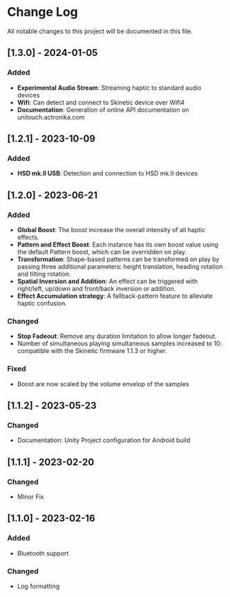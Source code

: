﻿
# Change Log
All notable changes to this project will be documented in this file.

## [1.3.0] - 2024-01-05

### Added
- **Experimental Audio Stream**: Streaming haptic to standard audio devices
- **Wifi**: Can detect and connect to Skinetic device over Wifi4
- **Documentation**: Generation of online API documentation on unitouch.actronika.com

## [1.2.1] - 2023-10-09

### Added
- **HSD mk.II USB**: Detection and connection to HSD mk.II devices

## [1.2.0] - 2023-06-21

### Added
- **Global Boost**: The boost increase the overall intensity of all haptic effects.
- **Pattern and Effect Boost**: Each instance has its own boost value using the default Pattern boost, which can be overridden on play. 
- **Transformation**: Shape-based patterns can be transformed on play by passing three additional parameters: height translation, heading rotation and tilting rotation.
- **Spatial Inversion and Addition**: An effect can be triggered with right/left, up/down and front/back inversion or addition.
- **Effect Accumulation strategy**: A fallback-pattern feature to alleviate haptic confusion.

### Changed
- **Stop Fadeout**: Remove any duration limitation to allow longer fadeout.
- Number of simultaneous playing simultaneous samples increased to 10: compatible with the Skinetic firmware 1.1.3 or higher.

### Fixed
- Boost are now scaled by the volume envelop of the samples

## [1.1.2] - 2023-05-23

### Changed
- Documentation: Unity Project configuration for Android build

## [1.1.1] - 2023-02-20

### Changed
- Minor Fix

## [1.1.0] - 2023-02-16

### Added
- Bluetooth support

### Changed
- Log formatting

